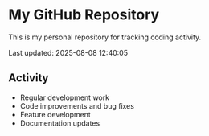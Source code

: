 # My GitHub Repository

This is my personal repository for tracking coding activity.

Last updated: 2025-08-08 12:40:05

## Activity
- Regular development work
- Code improvements and bug fixes
- Feature development
- Documentation updates
